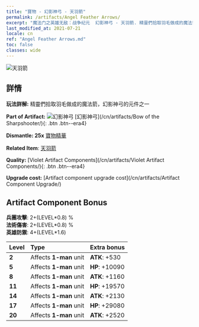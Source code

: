 ```yaml
---
title: "寶物 - 幻影神弓 - 天羽箭"
permalink: /artifacts/Angel Feather Arrows/
excerpt: "魔法门之英雄无敌：战争纪元  幻影神弓 - 天羽箭. 精靈們拾取羽毛做成的魔法箭，幻影神弓的元件之一"
last_modified_at: 2021-07-21
locale: cn
ref: "Angel Feather Arrows.md"
toc: false
classes: wide
---
```


 ![天羽箭](/images/t/artifact_40102.png)



## 詳情

 **玩法詳解:** 精靈們拾取羽毛做成的魔法箭，幻影神弓的元件之一

 **Part of Artifact:** ![幻影神弓](/images/t/icon_artifact_10.png) [幻影神弓](/cn/artifacts/Bow of the Sharpshooter/){: .btn .btn--era4}

 **Dismantle: 25x** [寶物精華](/cn/Items/con_905/)

 **Related Item**: [天羽箭](/cn/Items/art_104/)

 **Quality:** [Violet Artifact Components](/cn/artifacts/Violet Artifact Components/){: .btn .btn--era4}

 **Upgrade cost:** [Artifact component upgrade cost](/cn/artifacts/Artifact Component Upgrade/)

## Artifact Component Bonus

  **兵團攻擊**: 2+(LEVEL\*0.8) %<br/>**法術傷害**: 2+(LEVEL\*0.8) %<br/>**英雄防禦**: 4+(LEVEL\*1.6)

  |  Level  | Type |    Extra bonus  | 
  |:--------|:-----|:----------------| 
  | **2** | Affects **1-man** unit | **ATK**: +530 | 
  | **5** | Affects **1-man** unit | **HP**: +10090 | 
  | **8** | Affects **1-man** unit | **ATK**: +1160 | 
  | **11** | Affects **1-man** unit | **HP**: +19570 | 
  | **14** | Affects **1-man** unit | **ATK**: +2130 | 
  | **17** | Affects **1-man** unit | **HP**: +29080 | 
  | **20** | Affects **1-man** unit | **ATK**: +2520 | 

